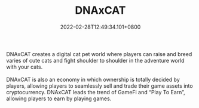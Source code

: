 ﻿---
title: "DNAxCAT"
description: "DNAxCAT is a Cat Metaverse Game on Blockchain."
lead: "DNAxCAT is a Cat Metaverse Game on Blockchain."
date: 2022-02-28T12:49:34.101+0800
lastmod: 2022-02-28T12:49:34.101+0800
draft: false
featuredImage: ["100_dnaxcat.jpg"]
score: "188"
status: "Live"
blockchain: ["Binance"]
nft_support: "Yes"
free_to_play: "NFT"
play_to_earn: ["NFT","Crypto"]
website: "https://dnaxcat.io/?utm_source=PlayToEarn.net&utm_medium=organic&utm_campaign=gamepage"
twitter: "https://twitter.com/dnaxcat_game"
discord: "https://discord.com/invite/YooShiGamePad"
telegram: "https://t.me/DNAxCAT_official"
github: "https://github.com/DNAxCAT"
youtube: "https://www.youtube.com/channel/UCPZ7Fx9WE_woBhMqB3gVt0Q"
twitch: 
facebook: 
instagram: 
reddit: 
medium: "https://medium.com/@DNAxCAT_GAME"
steam: 
gitbook: "https://docs.v2.dnaxcat.io/dnaxcat/"
googleplay: 
appstore: 

  
    
categories: ["games"]
games: ["Adventure","Breeding","Collectible"]
toc: false
pinned: false
weight: 
---
DNAxCAT creates a digital cat pet world where players can raise and breed varies of cute cats and fight shoulder to shoulder in the adventure world with your cats.<br> <br> DNAxCAT is also an economy in which ownership is totally decided by players, allowing players to seamlessly sell and trade their game assets into cryptocurrency. DNAxCAT leads the trend of GameFi and “Play To Earn”, allowing players to earn by playing games.